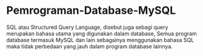 # Pemrograman-Database-MySQL
SQL atau Structured Query Language, disebut juga sebagi query merupakan bahasa utama yang digunakan dalam database, Semua program database termasuk MySQL dan lain sebagainya menggunakan bahasa SQL maka tidak perbedaan yang jauh dalam program database lainnya.

